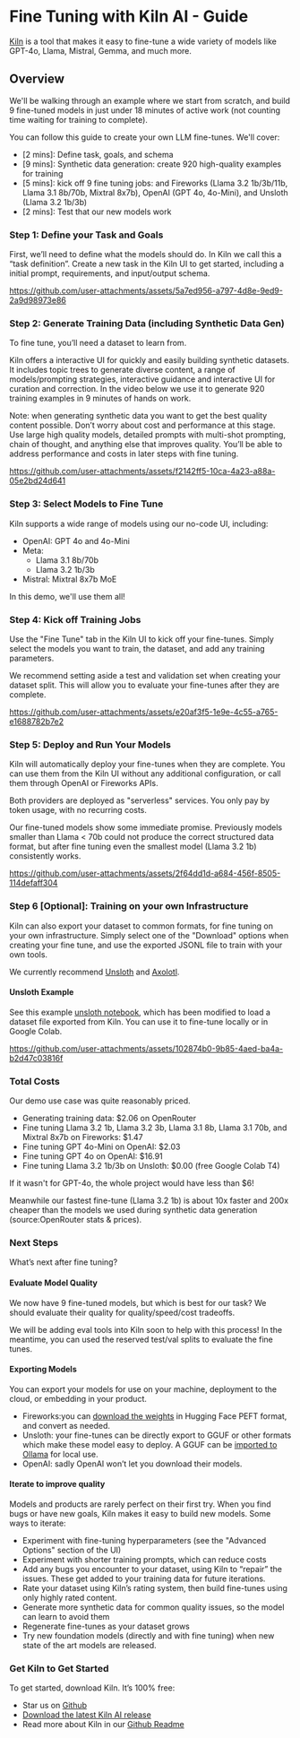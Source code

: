 # Fine Tuning with Kiln AI - Guide

[Kiln](https://getkiln.ai) is a tool that makes it easy to fine-tune a wide variety of models like GPT-4o, Llama, Mistral, Gemma, and much more.

## Overview

We'll be walking through an example where we start from scratch, and build 9 fine-tuned models in just under 18 minutes of active work (not counting time waiting for training to complete).

You can follow this guide to create your own LLM fine-tunes. We'll cover:

- [2 mins]: Define task, goals, and schema
- [9 mins]: Synthetic data generation: create 920 high-quality examples for training
- [5 mins]: kick off 9 fine tuning jobs: and Fireworks (Llama 3.2 1b/3b/11b, Llama 3.1 8b/70b, Mixtral 8x7b), OpenAI (GPT 4o, 4o-Mini), and Unsloth (Llama 3.2 1b/3b)
- [2 mins]: Test that our new models work

### Step 1: Define your Task and Goals

First, we’ll need to define what the models should do. In Kiln we call this a “task definition”. Create a new task in the Kiln UI to get started, including a initial prompt, requirements, and input/output schema.

https://github.com/user-attachments/assets/5a7ed956-a797-4d8e-9ed9-2a9d98973e86

### Step 2: Generate Training Data (including Synthetic Data Gen)

To fine tune, you’ll need a dataset to learn from.

Kiln offers a interactive UI for quickly and easily building synthetic datasets. It includes topic trees to generate diverse content, a range of models/prompting strategies, interactive guidance and interactive UI for curation and correction. In the video below we use it to generate 920 training examples in 9 minutes of hands on work.

Note: when generating synthetic data you want to get the best quality content possible. Don’t worry about cost and performance at this stage. Use large high quality models, detailed prompts with multi-shot prompting, chain of thought, and anything else that improves quality. You’ll be able to address performance and costs in later steps with fine tuning.


https://github.com/user-attachments/assets/f2142ff5-10ca-4a23-a88a-05e2bd24d641


### Step 3: Select Models to Fine Tune

Kiln supports a wide range of models using our no-code UI, including:

- OpenAI: GPT 4o and 4o-Mini
- Meta:
  - Llama 3.1 8b/70b
  - Llama 3.2 1b/3b
- Mistral: Mixtral 8x7b MoE

In this demo, we'll use them all!

### Step 4: Kick off Training Jobs

Use the "Fine Tune" tab in the Kiln UI to kick off your fine-tunes. Simply select the models you want to train, the dataset, and add any training parameters.

We recommend setting aside a test and validation set when creating your dataset split. This will allow you to evaluate your fine-tunes after they are complete.

https://github.com/user-attachments/assets/e20af3f5-1e9e-4c55-a765-e1688782b7e2

### Step 5: Deploy and Run Your Models

Kiln will automatically deploy your fine-tunes when they are complete. You can use them from the Kiln UI without any additional configuration, or call them through OpenAI or Fireworks APIs.

Both providers are deployed as "serverless" services. You only pay by token usage, with no recurring costs.

Our fine-tuned models show some immediate promise. Previously models smaller than Llama < 70b could not produce the correct structured data format, but after fine tuning even the smallest model (Llama 3.2 1b) consistently works.

https://github.com/user-attachments/assets/2f64dd1d-a684-456f-8505-114defaff304


### Step 6 [Optional]: Training on your own Infrastructure

Kiln can also export your dataset to common formats, for fine tuning on your own infrastructure. Simply select one of the "Download" options when creating your fine tune, and use the exported JSONL file to train with your own tools.

We currently recommend [Unsloth](https://github.com/unslothai/unsloth) and [Axolotl]([https://github.com/gw000/axolotl](https://axolotl.ai)).

#### Unsloth Example

See this example [unsloth notebook](https://colab.research.google.com/drive/1Ivmt4rOnRxEAtu66yDs_sVZQSlvE8oqN?usp=sharing), which has been modified to load a dataset file exported from Kiln. You can use it to fine-tune locally or in Google Colab.

https://github.com/user-attachments/assets/102874b0-9b85-4aed-ba4a-b2d47c03816f

### Total Costs

Our demo use case was quite reasonably priced.

- Generating training data: $2.06 on OpenRouter
- Fine tuning Llama 3.2 1b, Llama 3.2 3b, Llama 3.1 8b, Llama 3.1 70b, and Mixtral 8x7b on Fireworks: $1.47
- Fine tuning GPT 4o-Mini on OpenAI: $2.03
- Fine tuning GPT 4o on OpenAI: $16.91
- Fine tuning Llama 3.2 1b/3b on Unsloth: $0.00 (free Google Colab T4)

If it wasn't for GPT-4o, the whole project would have less than $6!

Meanwhile our fastest fine-tune (Llama 3.2 1b) is about 10x faster and 200x cheaper than the models we used during synthetic data generation (source:OpenRouter stats & prices).

### Next Steps

What’s next after fine tuning?

#### Evaluate Model Quality

We now have 9 fine-tuned models, but which is best for our task? We should evaluate their quality for quality/speed/cost tradeoffs. 

We will be adding eval tools into Kiln soon to help with this process! In the meantime, you can used the reserved test/val splits to evaluate the fine tunes.

#### Exporting Models

You can export your models for use on your machine, deployment to the cloud, or embedding in your product.

 - Fireworks:you can [download the weights](https://docs.fireworks.ai/fine-tuning/fine-tuning-models#downloading-model-weights) in Hugging Face PEFT format, and convert as needed.
 - Unsloth: your fine-tunes can be directly export to GGUF or other formats which make these model easy to deploy. A GGUF can be [imported to Ollama](https://github.com/ollama/ollama/blob/main/docs/import.md) for local use.
 - OpenAI: sadly OpenAI won’t let you download their models.

#### Iterate to improve quality

Models and products are rarely perfect on their first try. When you find bugs or have new goals, Kiln makes it easy to build new models. Some ways to iterate:

- Experiment with fine-tuning hyperparameters (see the "Advanced Options" section of the UI)
- Experiment with shorter training prompts, which can reduce costs
- Add any bugs you encounter to your dataset, using Kiln to “repair” the issues. These get added to your training data for future iterations.
- Rate your dataset using Kiln’s rating system, then build fine-tunes using only highly rated content.
- Generate more synthetic data for common quality issues, so the model can learn to avoid them
- Regenerate fine-tunes as your dataset grows
- Try new foundation models (directly and with fine tuning) when new state of the art models are released.

### Get Kiln to Get Started

To get started, download Kiln. It’s 100% free:

- Star us on [Github](https://github.com/Kiln-AI/Kiln)
- [Download the latest Kiln AI release](https://github.com/Kiln-AI/Kiln/releases/latest)
- Read more about Kiln in our [Github Readme](https://github.com/Kiln-AI/Kiln?tab=readme-ov-file#readme)


